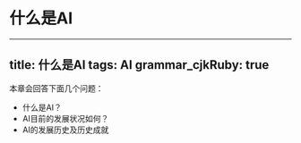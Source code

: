 
# 什么是AI
---
title: 什么是AI
tags: AI
grammar_cjkRuby: true
---


本章会回答下面几个问题：

 - 什么是AI？
 - AI目前的发展状况如何？
 - AI的发展历史及历史成就